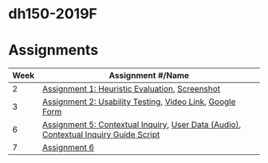 # dh150-2019F

# Assignments

Week | Assignment #/Name | 
-----| ------------------| 
2 | [Assignment 1: Heuristic Evaluation](https://docs.google.com/document/d/1AE_OGc_Di2gys4KxIe-0xm7ejuwCuG44FpJ2htfKvIk/edit?usp=sharing), [Screenshot](https://drive.google.com/file/d/1MstowTL_t_4ljIhahnBGvTj8lDtieDe5/view?usp=sharing)
3 | [Assignment 2: Usability Testing](https://docs.google.com/document/d/1HX96aPqkQ3-PZaDKUuxAauj3f70DSZBaPpjFUhk-A1U/edit?usp=sharing), [Video Link](https://drive.google.com/file/d/1jxYNHZyAKt7O8DE4CQfA781S-hFMlElH/view?usp=sharing), [Google Form](https://forms.gle/zMr8MCSfV8tP6eZdA)
6 | [Assignment 5: Contextual Inquiry](https://docs.google.com/document/d/1NpJoW3JggpBTTpD1_ugwOeaOtFiguhHgeLnGVILiYB4/edit?usp=sharing), [User Data (Audio)](https://drive.google.com/file/d/1FLO_G4eoRW1ToXnaHl9rEk5D0gF4iqkE/view?usp=sharing), [Contextual Inquiry Guide Script](https://docs.google.com/document/d/1n49Y787chgiMShk1K8naWdHwt_6C0T_6OLFbyqgIbPY/edit?usp=sharing)
7 | [Assignment 6](https://docs.google.com/document/d/1dZwfQXdsYkoPsO1rOHqX_17XcAJokDNV-0pmoV5-9uU/edit?usp=sharing) 

